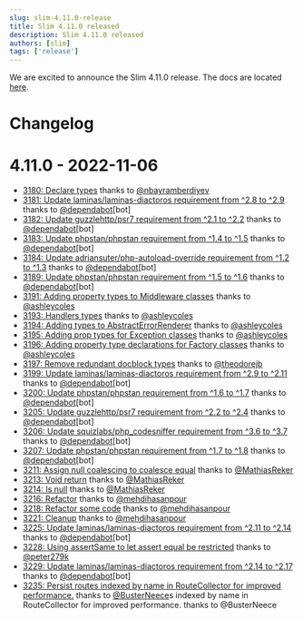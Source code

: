 ```yaml
---
slug: slim-4.11.0-release
title: Slim 4.11.0 released
description: Slim 4.11.0 released
authors: [slim]
tags: ['release']
---
```


We are excited to announce the Slim 4.11.0 release. The docs are located [here](http://www.slimframework.com/docs/v4).


<!-- truncate -->


# Changelog

# 4.11.0 - 2022-11-06

* [3180: Declare types](https://github.com/slimphp/Slim/pull/3180) thanks
  to [@nbayramberdiyev](https://github.com/nbayramberdiyev)
* [3181: Update laminas/laminas-diactoros requirement from ^2.8 to ^2.9](https://github.com/slimphp/Slim/pull/3181)
  thanks to [@dependabot](https://github.com/dependabot)\[bot\]
* [3182: Update guzzlehttp/psr7 requirement from ^2.1 to ^2.2](https://github.com/slimphp/Slim/pull/3182) thanks
  to [@dependabot](https://github.com/dependabot)\[bot\]
* [3183: Update phpstan/phpstan requirement from ^1.4 to ^1.5](https://github.com/slimphp/Slim/pull/3183) thanks
  to [@dependabot](https://github.com/dependabot)\[bot\]
* [3184: Update adriansuter/php-autoload-override requirement from ^1.2 to ^1.3](https://github.com/slimphp/Slim/pull/3184)
  thanks to [@dependabot](https://github.com/dependabot)\[bot\]
* [3189: Update phpstan/phpstan requirement from ^1.5 to ^1.6](https://github.com/slimphp/Slim/pull/3189) thanks
  to [@dependabot](https://github.com/dependabot)\[bot\]
* [3191: Adding property types to Middleware classes](https://github.com/slimphp/Slim/pull/3191) thanks
  to [@ashleycoles](https://github.com/ashleycoles)
* [3193: Handlers types](https://github.com/slimphp/Slim/pull/3193) thanks
  to [@ashleycoles](https://github.com/ashleycoles)
* [3194: Adding types to AbstractErrorRenderer](https://github.com/slimphp/Slim/pull/3194) thanks
  to [@ashleycoles](https://github.com/ashleycoles)
* [3195: Adding prop types for Exception classes](https://github.com/slimphp/Slim/pull/3195) thanks
  to [@ashleycoles](https://github.com/ashleycoles)
* [3196: Adding property type declarations for Factory classes](https://github.com/slimphp/Slim/pull/3196) thanks
  to [@ashleycoles](https://github.com/ashleycoles)
* [3197: Remove redundant docblock types](https://github.com/slimphp/Slim/pull/3197) thanks
  to [@theodorejb](https://github.com/theodorejb)
* [3199: Update laminas/laminas-diactoros requirement from ^2.9 to ^2.11](https://github.com/slimphp/Slim/pull/3199)
  thanks to [@dependabot](https://github.com/dependabot)\[bot\]
* [3200: Update phpstan/phpstan requirement from ^1.6 to ^1.7](https://github.com/slimphp/Slim/pull/3200) thanks
  to [@dependabot](https://github.com/dependabot)\[bot\]
* [3205: Update guzzlehttp/psr7 requirement from ^2.2 to ^2.4](https://github.com/slimphp/Slim/pull/3205) thanks
  to [@dependabot](https://github.com/dependabot)\[bot\]
* [3206: Update squizlabs/php\_codesniffer requirement from ^3.6 to ^3.7](https://github.com/slimphp/Slim/pull/3206)
  thanks to [@dependabot](https://github.com/dependabot)\[bot\]
* [3207: Update phpstan/phpstan requirement from ^1.7 to ^1.8](https://github.com/slimphp/Slim/pull/3207) thanks
  to [@dependabot](https://github.com/dependabot)\[bot\]
* [3211: Assign null coalescing to coalesce equal](https://github.com/slimphp/Slim/pull/3211) thanks
  to [@MathiasReker](https://github.com/MathiasReker)
* [3213: Void return](https://github.com/slimphp/Slim/pull/3213) thanks
  to [@MathiasReker](https://github.com/MathiasReker)
* [3214: Is null](https://github.com/slimphp/Slim/pull/3214) thanks to [@MathiasReker](https://github.com/MathiasReker)
* [3216: Refactor](https://github.com/slimphp/Slim/pull/3216) thanks
  to [@mehdihasanpour](https://github.com/mehdihasanpour)
* [3218: Refactor some code](https://github.com/slimphp/Slim/pull/3218) thanks
  to [@mehdihasanpour](https://github.com/mehdihasanpour)
* [3221: Cleanup](https://github.com/slimphp/Slim/pull/3221) thanks
  to [@mehdihasanpour](https://github.com/mehdihasanpour)
* [3225: Update laminas/laminas-diactoros requirement from ^2.11 to ^2.14](https://github.com/slimphp/Slim/pull/3225)
  thanks to [@dependabot](https://github.com/dependabot)\[bot\]
* [3228: Using assertSame to let assert equal be restricted](https://github.com/slimphp/Slim/pull/3228) thanks
  to [@peter279k](https://github.com/peter279k)
* [3229: Update laminas/laminas-diactoros requirement from ^2.14 to ^2.17](https://github.com/slimphp/Slim/pull/3229)
  thanks to [@dependabot](https://github.com/dependabot)\[bot\]
* [3235: Persist routes indexed by name in RouteCollector for improved performance.](https://github.com/slimphp/Slim/pull/3235)
  thanks to [@BusterNeece](https://github.com/BusterNeece)s indexed by name in RouteCollector for improved performance.
  thanks to @BusterNeece